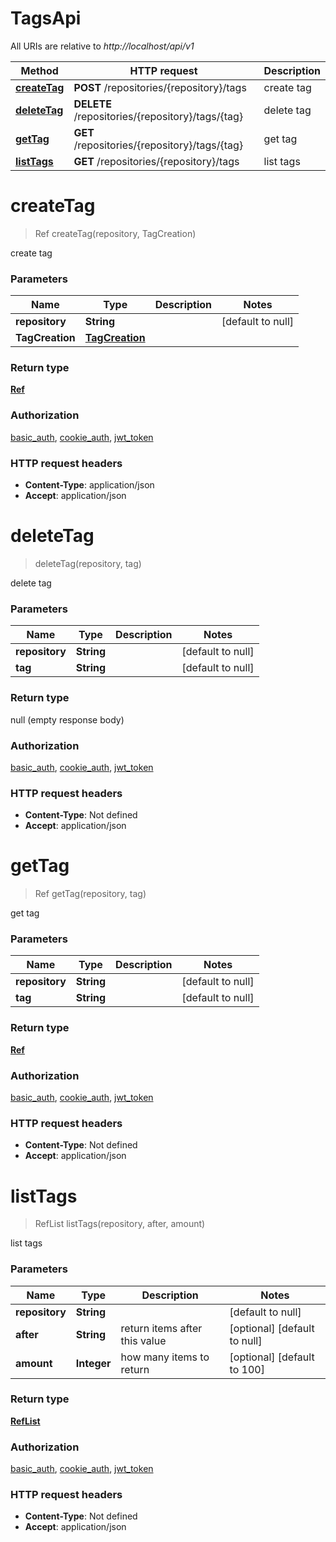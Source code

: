 # TagsApi

All URIs are relative to *http://localhost/api/v1*

Method | HTTP request | Description
------------- | ------------- | -------------
[**createTag**](TagsApi.md#createTag) | **POST** /repositories/{repository}/tags | create tag
[**deleteTag**](TagsApi.md#deleteTag) | **DELETE** /repositories/{repository}/tags/{tag} | delete tag
[**getTag**](TagsApi.md#getTag) | **GET** /repositories/{repository}/tags/{tag} | get tag
[**listTags**](TagsApi.md#listTags) | **GET** /repositories/{repository}/tags | list tags


<a name="createTag"></a>
# **createTag**
> Ref createTag(repository, TagCreation)

create tag

### Parameters

Name | Type | Description  | Notes
------------- | ------------- | ------------- | -------------
 **repository** | **String**|  | [default to null]
 **TagCreation** | [**TagCreation**](../Models/TagCreation.md)|  |

### Return type

[**Ref**](../Models/Ref.md)

### Authorization

[basic_auth](../README.md#basic_auth), [cookie_auth](../README.md#cookie_auth), [jwt_token](../README.md#jwt_token)

### HTTP request headers

- **Content-Type**: application/json
- **Accept**: application/json

<a name="deleteTag"></a>
# **deleteTag**
> deleteTag(repository, tag)

delete tag

### Parameters

Name | Type | Description  | Notes
------------- | ------------- | ------------- | -------------
 **repository** | **String**|  | [default to null]
 **tag** | **String**|  | [default to null]

### Return type

null (empty response body)

### Authorization

[basic_auth](../README.md#basic_auth), [cookie_auth](../README.md#cookie_auth), [jwt_token](../README.md#jwt_token)

### HTTP request headers

- **Content-Type**: Not defined
- **Accept**: application/json

<a name="getTag"></a>
# **getTag**
> Ref getTag(repository, tag)

get tag

### Parameters

Name | Type | Description  | Notes
------------- | ------------- | ------------- | -------------
 **repository** | **String**|  | [default to null]
 **tag** | **String**|  | [default to null]

### Return type

[**Ref**](../Models/Ref.md)

### Authorization

[basic_auth](../README.md#basic_auth), [cookie_auth](../README.md#cookie_auth), [jwt_token](../README.md#jwt_token)

### HTTP request headers

- **Content-Type**: Not defined
- **Accept**: application/json

<a name="listTags"></a>
# **listTags**
> RefList listTags(repository, after, amount)

list tags

### Parameters

Name | Type | Description  | Notes
------------- | ------------- | ------------- | -------------
 **repository** | **String**|  | [default to null]
 **after** | **String**| return items after this value | [optional] [default to null]
 **amount** | **Integer**| how many items to return | [optional] [default to 100]

### Return type

[**RefList**](../Models/RefList.md)

### Authorization

[basic_auth](../README.md#basic_auth), [cookie_auth](../README.md#cookie_auth), [jwt_token](../README.md#jwt_token)

### HTTP request headers

- **Content-Type**: Not defined
- **Accept**: application/json

